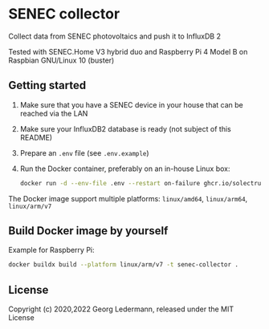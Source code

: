 # SENEC collector

Collect data from SENEC photovoltaics and push it to InfluxDB 2

Tested with SENEC.Home V3 hybrid duo
and Raspberry Pi 4 Model B on Raspbian GNU/Linux 10 (buster)

## Getting started

1. Make sure that you have a SENEC device in your house that can be reached via the LAN

2. Make sure your InfluxDB2 database is ready (not subject of this README)

3. Prepare an `.env` file (see `.env.example`)

4. Run the Docker container, preferably on an in-house Linux box:

   ```bash
   docker run -d --env-file .env --restart on-failure ghcr.io/solectrus/senec-collector:latest src/main.rb
   ```

The Docker image support multiple platforms: `linux/amd64`, `linux/arm64`, `linux/arm/v7`

## Build Docker image by yourself

Example for Raspberry Pi:

```bash
docker buildx build --platform linux/arm/v7 -t senec-collector .
```

## License

Copyright (c) 2020,2022 Georg Ledermann, released under the MIT License
